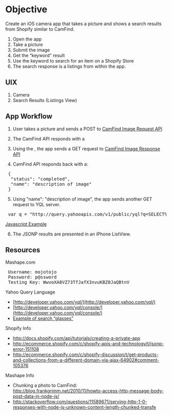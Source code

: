 Objective
===

Create an iOS camera app that takes a picture and shows a search results from Shopify similar to CamFind. 

1. Open the app
2. Take a picture
3. Submit the image
4. Get the “keyword” result
5. Use the keyword to search for an item on a Shopify Store
6. The search response is a listings from within the app. 


UIX
-
1. Camera
2. Search Results (Listings View)


App Workflow
-
1. User takes a picture and sends a POST to [CamFind Image Request API](https://camfind.p.mashape.com/image_requests/)

2. The CamFind API responds with a <token>

3. Using the <token>, the app sends a GET request to [CamFind Image Response API](https://camfind.p.mashape.com/image_responses/<token>)

4. CamFind API responds back with a:
<pre>
 {
  "status": "completed",
  "name": "description of image"
 }
</pre>

5. Using "name": "description of image",  the app sends another GET request to YQL server. 
<pre>
 var q = "http://query.yahooapis.com/v1/public/yql?q=SELECT%20*%20FROM%20html%20WHERE%20url%3D%22http%3A%2F%2Fimpctful.com%2Fsearch%3Fx%3D0%26amp%3By%3D0%26amp%3Bq%3D" + keyword + "%22%20and%20xpath%3D'%2F%2F*%5B%40id%3D%22search%22%5D'&format=json&diagnostics=true&callback=?";
</pre>

 [Javascript Example](http://jsbin.com/IhawIwO/16/edit)

6. The JSONP results are presented in an iPhone ListView.


Resources
-

Mashape.com

<pre>
 Username: mojotojo
 Password: p@ssword
 Testing Key: WwvoXA8VZ73TfJafX3nvuKBZ0JaQBtnV
</pre>


Yahoo Query Language

- [http://developer.yahoo.com/yql/](http://developer.yahoo.com/yql/)
- [http://developer.yahoo.com/yql/console/](http://developer.yahoo.com/yql/console/)
- [Example of search “glasses”](http://developer.yahoo.com/yql/console/?q=SELECT%20*%20FROM%20html%20WHERE%20url%3D%22http%3A%2F%2Fimpctful.com%2Fsearch%3Fx%3D0%26amp%3By%3D0%26amp%3Bq%3Dglasses%22%20and%20xpath%3D'%2F%2F*%5B%40id%3D%22search%22%5D')


Shopify Info

- http://docs.shopify.com/api/tutorials/creating-a-private-app
- http://ecommerce.shopify.com/c/shopify-apis-and-technology/t/jsonp-error-151108
- http://ecommerce.shopify.com/c/shopify-discussion/t/get-products-and-collections-from-a-different-domain-via-ajax-64902#comment-105376


Mashape Info

- Chunking a photo to CamFind: http://blog.frankgrimm.net/2010/11/howto-access-http-message-body-post-data-in-node-js/
- http://stackoverflow.com/questions/11589671/serving-http-1-0-responses-with-node-js-unknown-content-length-chunked-transfe

